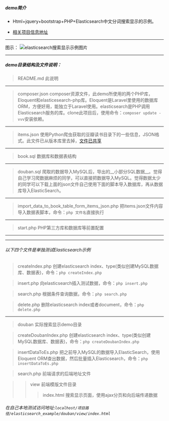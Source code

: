 ##### demo简介

* Html+jquery+bootstrap+PHP+Elasticsearch中文分词搜索显示的示例。

* [相关项目信息地址](http://wp.me/p87BY0-NB)

***

图示：
![elasticsearch搜索显示示例图片](http://blog.blianb.com/wp-content/uploads/2017/09/elasticsearch_demo.png)

***

##### demo目录结构及文件说明：

> README.md 此说明

-------------

> composer.json composer资源文件，此demo所使用的两个PHP库，Eloquent和elasticesearch-php库。Eloquent是Laravel里使用的数据库ORM，方便好用，能独立于Laravel使用。elasticsearch是PHP调用Elasticsearch服务的库。clone此项目后，使用命令：`composer update -vvv`安装依赖。

-------------

> items.json  使用Python爬虫获取的豆瓣读书目录下的一些信息，JSON格式。此文件已从版本库里去掉，[文件已共享](https://pan.baidu.com/s/1qXMuNA8)

-------------

> book.sql 数据库和数据表结构

-------------

> douban.sql 爬取的数据导入MySQL后，导出的__小部分SQL数据__。觉得自己学习爬数据麻烦的同学，可以直接把数据导入MySQL。觉得数据太少的同学可以下载上面的json文件自己使用下面的脚本导入数据库，再从数据库导入ElasticSearch。

-------------

> import_data_to_book_table_form_items_json.php  把items.json文件内容导入数据表脚本，命令：`php 文件名`直接执行

-------------

> start.php PHP第三方库和数据库等前置配置

-------------

***
###### 以下四个文件是单独测试Elasticsearch示例
> createIndex.php 创建elasticsearch index、type(类似创建MySQL数据库、数据表)，命令：`php createIndex.php`

> insert.php 向elasticsearch插入测试数据，命令：`php insert.php`

> search.php 根据条件查询数据，命令：`php search.php`

> delete.php 删除elasticsearch index或者document，命令：`php delete.php`

***

> douban 实际搜索显示demo目录

> createDoubanIndex.php 创建elasticsearch index、type(类似创建MySQL数据库、数据表)，命令：`php createDoubanIndex.php`

> insertDataToEs.php 把之前导入MySQL的数据导入ElasticSearch，使用Eloquent ORM查出数据，然后批量插入Elasticsearch，命令：`php insertDataToEs.php`

> search.php 前端请求的后端地址文件

>> view 前端模版文件目录
>>> index.html 搜索显示页面，使用ajax分页和向后端传递数据

###### 在自己本地测试访问地址:`localhost/项目路径/elasticsearch_example/douban/view/index.html`
